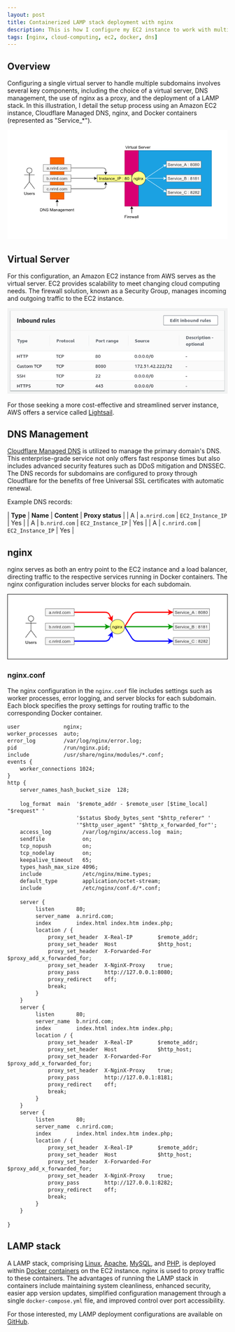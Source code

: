 ```yaml
---
layout: post
title: Containerized LAMP stack deployment with nginx
description: This is how I configure my EC2 instance to work with multiple DNS and proxify the traffic through nginx to respective services that are running in Docker containers.
tags: [nginx, cloud-computing, ec2, docker, dns]
---
```


## Overview

Configuring a single virtual server to handle multiple subdomains involves several key components, including the choice of a virtual server, DNS management, the use of nginx as a proxy, and the deployment of a LAMP stack. In this illustration, I detail the setup process using an Amazon EC2 instance, Cloudflare Managed DNS, nginx, and Docker containers (represented as "Service_*").

![Proxify with nginx](assets/post-images/nginx1.png)

## Virtual Server

For this configuration, an Amazon EC2 instance from AWS serves as the virtual server. EC2 provides scalability to meet changing cloud computing needs. The firewall solution, known as a Security Group, manages incoming and outgoing traffic to the EC2 instance.

![Example of incoming traffic configurations in a security group](assets/post-images/nginx2.png)

For those seeking a more cost-effective and streamlined server instance, AWS offers a service called [Lightsail](https://aws.amazon.com/lightsail/).

## DNS Management

[Cloudflare Managed DNS](https://www.cloudflare.com/en-au/dns/) is utilized to manage the primary domain's DNS. This enterprise-grade service not only offers fast response times but also includes advanced security features such as DDoS mitigation and DNSSEC. The DNS records for subdomains are configured to proxy through Cloudflare for the benefits of free Universal SSL certificates with automatic renewal.

Example DNS records:

| **Type** | **Name** | **Content** | **Proxy status** |
| A | `a.nrird.com` | `EC2_Instance_IP` | Yes |
| A | `b.nrird.com` | `EC2_Instance_IP` | Yes |
| A | `c.nrird.com` | `EC2_Instance_IP` | Yes |

## nginx

nginx serves as both an entry point to the EC2 instance and a load balancer, directing traffic to the respective services running in Docker containers. The nginx configuration includes server blocks for each subdomain.

![Example of traffic routes](assets/post-images/nginx3.png)

### nginx.conf

The nginx configuration in the `nginx.conf` file includes settings such as worker processes, error logging, and server blocks for each subdomain. Each block specifies the proxy settings for routing traffic to the corresponding Docker container.

```nginx
user              nginx;
worker_processes  auto;
error_log         /var/log/nginx/error.log;
pid               /run/nginx.pid;
include           /usr/share/nginx/modules/*.conf;
events {
    worker_connections 1024;
}
http {
    server_names_hash_bucket_size  128;

    log_format  main  '$remote_addr - $remote_user [$time_local] "$request" '
                      '$status $body_bytes_sent "$http_referer" '
                      '"$http_user_agent" "$http_x_forwarded_for"';
    access_log          /var/log/nginx/access.log  main;
    sendfile            on;
    tcp_nopush          on;
    tcp_nodelay         on;
    keepalive_timeout   65;
    types_hash_max_size 4096;
    include             /etc/nginx/mime.types;
    default_type        application/octet-stream;
    include             /etc/nginx/conf.d/*.conf;

    server {
         listen       80;
         server_name  a.nrird.com;
         index        index.html index.htm index.php;
         location / {
             proxy_set_header  X-Real-IP        $remote_addr;
             proxy_set_header  Host             $http_host;
             proxy_set_header  X-Forwarded-For  $proxy_add_x_forwarded_for;
             proxy_set_header  X-NginX-Proxy    true;
             proxy_pass        http://127.0.0.1:8080;
             proxy_redirect    off;
             break;
         }
    }
    server {
         listen       80;
         server_name  b.nrird.com;
         index        index.html index.htm index.php;
         location / {
             proxy_set_header  X-Real-IP        $remote_addr;
             proxy_set_header  Host             $http_host;
             proxy_set_header  X-Forwarded-For  $proxy_add_x_forwarded_for;
             proxy_set_header  X-NginX-Proxy    true;
             proxy_pass        http://127.0.0.1:8181;
             proxy_redirect    off;
             break;
         }
    }
    server {
         listen       80;
         server_name  c.nrird.com;
         index        index.html index.htm index.php;
         location / {
             proxy_set_header  X-Real-IP        $remote_addr;
             proxy_set_header  Host             $http_host;
             proxy_set_header  X-Forwarded-For  $proxy_add_x_forwarded_for;
             proxy_set_header  X-NginX-Proxy    true;
             proxy_pass        http://127.0.0.1:8282;
             proxy_redirect    off;
             break;
         }
    }

}
```

## LAMP stack

A LAMP stack, comprising [Linux](https://en.wikipedia.org/wiki/Linux), [Apache](https://httpd.apache.org/), [MySQL](https://dev.mysql.com/downloads/mysql/5.7.html), and [PHP](https://www.php.net/), is deployed within [Docker containers](https://www.docker.com/resources/what-container) on the EC2 instance. nginx is used to proxy traffic to these containers. The advantages of running the LAMP stack in containers include maintaining system cleanliness, enhanced security, easier app version updates, simplified configuration management through a single `docker-compose.yml` file, and improved control over port accessibility.

For those interested, my LAMP deployment configurations are available on [GitHub](https://github.com/heiswayi/lamp-stack).